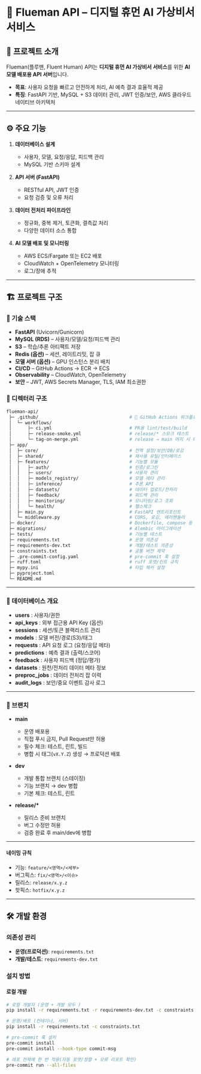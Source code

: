 # 🤖 Flueman API – 디지털 휴먼 AI 가상비서 서비스

## 📌 프로젝트 소개

Flueman(플루맨, Fluent Human) API는 **디지털 휴먼 AI 가상비서 서비스**를 위한
**AI 모델 배포용 API 서버**입니다.

- **목표**: 사용자 요청을 빠르고 안전하게 처리, AI 예측 결과 효율적 제공
- **특징**: FastAPI 기반, MySQL + S3 데이터 관리, JWT 인증/보안, AWS 클라우드 네이티브 아키텍처

---

## ⚙️ 주요 기능

1. **데이터베이스 설계**

   - 사용자, 모델, 요청/응답, 피드백 관리
   - MySQL 기반 스키마 설계

2. **API 서버 (FastAPI)**

   - RESTful API, JWT 인증
   - 요청 검증 및 오류 처리

3. **데이터 전처리 파이프라인**

   - 정규화, 중복 제거, 토큰화, 결측값 처리
   - 다양한 데이터 소스 통합

4. **AI 모델 배포 및 모니터링**
   - AWS ECS/Fargate 또는 EC2 배포
   - CloudWatch + OpenTelemetry 모니터링
   - 로그/장애 추적

---

## 🏗 프로젝트 구조

### 🔑 기술 스택

- **FastAPI** (Uvicorn/Gunicorn)
- **MySQL (RDS)** – 사용자/모델/요청/피드백 관리
- **S3** – 학습/추론 아티팩트 저장
- **Redis (옵션)** – 세션, 레이트리밋, 잡 큐
- **모델 서버 (옵션)** – GPU 인스턴스 분리 배치
- **CI/CD** – GitHub Actions → ECR → ECS
- **Observability** – CloudWatch, OpenTelemetry
- **보안** – JWT, AWS Secrets Manager, TLS, IAM 최소권한

### 📂 디렉터리 구조

```bash
flueman-api/
 ├─ .github/                                  # 🔹 GitHub Actions 워크플로
 │  └─ workflows/
 │      ├─ ci.yml                             # PR용 lint/test/build
 │      ├─ release-smoke.yml                  # release/* 스모크 테스트
 │      └─ tag-on-merge.yml                   # release → main 머지 시 태그/릴리스
 ├─ app/
 │  ├─ core/                                  # 전역 설정/보안/DB/로깅
 │  ├─ shared/                                # 재사용 유틸/인터페이스
 │  ├─ features/                              # 기능별 모듈
 │  │   ├─ auth/                              # 인증/로그인
 │  │   ├─ users/                             # 사용자 관리
 │  │   ├─ models_registry/                   # 모델 메타 관리
 │  │   ├─ inference/                         # 추론 API
 │  │   ├─ datasets/                          # 데이터 업로드/전처리
 │  │   ├─ feedback/                          # 피드백 관리
 │  │   ├─ monitoring/                        # 모니터링/로그 조회
 │  │   └─ health/                            # 헬스체크
 │  ├─ main.py                                # FastAPI 엔트리포인트
 │  └─ middleware.py                          # CORS, 로깅, 에러핸들러
 ├─ docker/                                   # Dockerfile, compose 등
 ├─ migrations/                               # Alembic 마이그레이션
 ├─ tests/                                    # 기능별 테스트
 ├─ requirements.txt                          # 운영 의존성
 ├─ requirements-dev.txt                      # 개발/테스트 의존성
 ├─ constraints.txt                           # 공통 버전 제약
 ├─ .pre-commit-config.yaml                   # pre-commit 훅 설정
 ├─ ruff.toml                                 # ruff 포맷/린트 규칙
 ├─ mypy.ini                                  # 타입 체커 설정
 ├─ pyproject.toml
 └─ README.md

```

---

### 📂 데이터베이스 개요

- **users** : 사용자/권한
- **api_keys** : 외부 접근용 API Key (옵션)
- **sessions** : 세션/토큰 블랙리스트 관리
- **models** : 모델 버전/경로(S3)/태그
- **requests** : API 요청 로그 (요청/응답 메타)
- **predictions** : 예측 결과 (출력/스코어)
- **feedback** : 사용자 피드백 (정답/평가)
- **datasets** : 원천/전처리 데이터 메타 정보
- **preproc_jobs** : 데이터 전처리 잡 이력
- **audit_logs** : 보안/중요 이벤트 감사 로그

---

### 🌿 브랜치

- **main**

  - 운영 배포용
  - 직접 푸시 금지, Pull Request만 허용
  - 필수 체크: 테스트, 린트, 빌드
  - 병합 시 태그(`vX.Y.Z`) 생성 → 프로덕션 배포

- **dev**

  - 개발 통합 브랜치 (스테이징)
  - 기능 브랜치 → dev 병합
  - 기본 체크: 테스트, 린트

- **release/\***
  - 릴리스 준비 브랜치
  - 버그 수정만 허용
  - 검증 완료 후 main/dev에 병합

---

#### 네이밍 규칙

- 기능: `feature/<영역>/<세부>`
- 버그픽스: `fix/<영역>/<이슈>`
- 릴리스: `release/x.y.z`
- 핫픽스: `hotfix/x.y.z`

---

## 🛠 개발 환경

### 의존성 관리

- **운영(프로덕션)**: `requirements.txt`
- **개발/테스트**: `requirements-dev.txt`

### 설치 방법

#### 로컬 개발

```bash
# 로컬 개발자 (운영 + 개발 모두 )
pip install -r requirements.txt -r requirements-dev.txt -c constraints.txt

# 운영/배포 (컨테이너, 서버)
pip install -r requirements.txt -c constraints.txt

# pre-commit 훅 설치
pre-commit install
pre-commit install --hook-type commit-msg

# 레포 전체에 한 번 적용(자동 포맷/정렬 + 오류 리포트 확인)
pre-commit run --all-files
```
